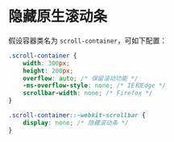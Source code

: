 # 隐藏原生滚动条

假设容器类名为 `scroll-container`，可如下配置：
```css
.scroll-container {
	width: 300px;
	height: 200px;
	overflow: auto; /* 保留滚动功能 */
	-ms-overflow-style: none; /* IE和Edge */
	scrollbar-width: none; /* Firefox */
}

.scroll-container::-webkit-scrollbar {
	display: none; /* 隐藏滚动条 */
}
```
